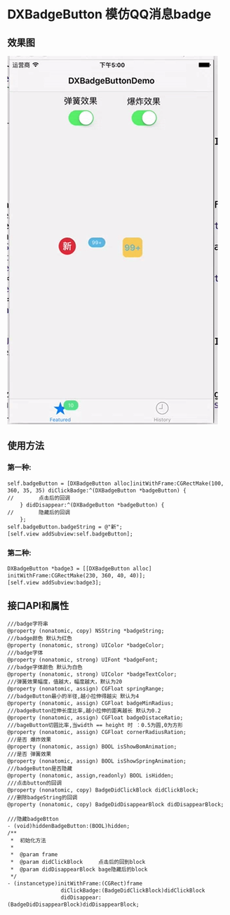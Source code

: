 # DXBadgeButton 模仿QQ消息badge
## 效果图
![image][image-1]   
## 使用方法
### 第一种:
	self.badgeButton = [DXBadgeButton alloc]initWithFrame:CGRectMake(100, 360, 35, 35) diClickBadge:^(DXBadgeButton *badgeButton) {
	//        点击后的回调
	    } didDisappear:^(DXBadgeButton *badgeButton) {
	//        隐藏后的回调
	    };
	self.badgeButton.badgeString = @"新";
	[self.view addSubview:self.badgeButton];
### 第二种:
	DXBadgeButton *badge3 = [[DXBadgeButton alloc] initWithFrame:CGRectMake(230, 360, 40, 40)];
	[self.view addSubview:badge3];
## 接口API和属性
	///badge字符串
	@property (nonatomic, copy) NSString *badgeString;
	///badge颜色 默认为红色
	@property (nonatomic, strong) UIColor *badgeColor;
	///badge字体 
	@property (nonatomic, strong) UIFont *badgeFont;
	///badge字体颜色 默认为白色
	@property (nonatomic, strong) UIColor *badgeTextColor;
	///弹簧效果幅度，值越大，幅度越大，默认为20
	@property (nonatomic, assign) CGFloat springRange;
	///badgeButton最小的半径,越小拉伸得越尖 默认为4
	@property (nonatomic, assign) CGFloat badgeMinRadius;
	///badgeButton拉伸长度比率,越小拉伸的距离越长 默认为0.2
	@property (nonatomic, assign) CGFloat badgeDistaceRatio;
	///bageButton切圆比率,当width == height 时 ：0.5为圆,0为方形
	@property (nonatomic, assign) CGFloat cornerRadiusRation;
	///是否 爆炸效果
	@property (nonatomic, assign) BOOL isShowBomAnimation;
	///是否 弹簧效果
	@property (nonatomic, assign) BOOL isShowSpringAnimation;
	///badgeButton是否隐藏
	@property (nonatomic, assign,readonly) BOOL isHidden;
	///点击button的回调
	@property (nonatomic, copy) BadgeDidClickBlock didClickBlock;
	///删除badgeString的回调
	@property (nonatomic, copy) BadgeDidDisappearBlock didDisappearBlock;
	
	///隐藏badgeBtton
	- (void)hiddenBadgeButton:(BOOL)hidden;
	/**
	 *  初始化方法
	 *
	 *  @param frame
	 *  @param didClickBlock     点击后的回到block
	 *  @param didDisappearBlock bage隐藏后的block
	 */
	- (instancetype)initWithFrame:(CGRect)frame
	                 diClickBadge:(BadgeDidClickBlock)didClickBlock
	                 didDisappear:(BadgeDidDisappearBlock)didDisappearBlock;

[image-1]:	https://github.com/ding379985418/DXBadgeButton/blob/master/DXBadgeAnimation.gif